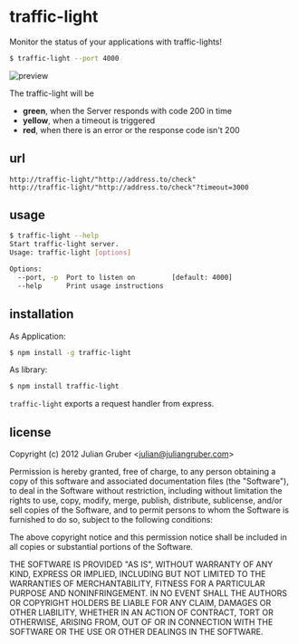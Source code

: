 
# traffic-light

Monitor the status of your applications with traffic-lights!

```bash
$ traffic-light --port 4000
```

![preview](http://f.cl.ly/items/3E2r0E0F3G0C3r0A0T3X/Screen%20Shot%202013-01-14%20at%205.57.58%20PM.png)

The traffic-light will be

* __green__, when the Server responds with code 200 in time
* __yellow__, when a timeout is triggered
* __red__, when there is an error or the response code isn't 200

## url

```
http://traffic-light/"http://address.to/check"
http://traffic-light/"http://address.to/check"?timeout=3000
```

## usage

```bash
$ traffic-light --help
Start traffic-light server.
Usage: traffic-light [options]

Options:
  --port, -p  Port to listen on         [default: 4000]
  --help      Print usage instructions

```

## installation

As Application:

```bash
$ npm install -g traffic-light
```

As library:

```bash
$ npm install traffic-light
```

`traffic-light` exports a request handler from express.

## license

Copyright (c) 2012 Julian Gruber &lt;julian@juliangruber.com&gt;

Permission is hereby granted, free of charge, to any person obtaining a copy of this software and associated documentation files (the "Software"), to deal in the Software without restriction, including without limitation the rights to use, copy, modify, merge, publish, distribute, sublicense, and/or sell copies of the Software, and to permit persons to whom the Software is furnished to do so, subject to the following conditions:

The above copyright notice and this permission notice shall be included in all copies or substantial portions of the Software.

THE SOFTWARE IS PROVIDED "AS IS", WITHOUT WARRANTY OF ANY KIND, EXPRESS OR IMPLIED, INCLUDING BUT NOT LIMITED TO THE WARRANTIES OF MERCHANTABILITY, FITNESS FOR A PARTICULAR PURPOSE AND NONINFRINGEMENT. IN NO EVENT SHALL THE AUTHORS OR COPYRIGHT HOLDERS BE LIABLE FOR ANY CLAIM, DAMAGES OR OTHER LIABILITY, WHETHER IN AN ACTION OF CONTRACT, TORT OR OTHERWISE, ARISING FROM, OUT OF OR IN CONNECTION WITH THE SOFTWARE OR THE USE OR OTHER DEALINGS IN THE SOFTWARE.